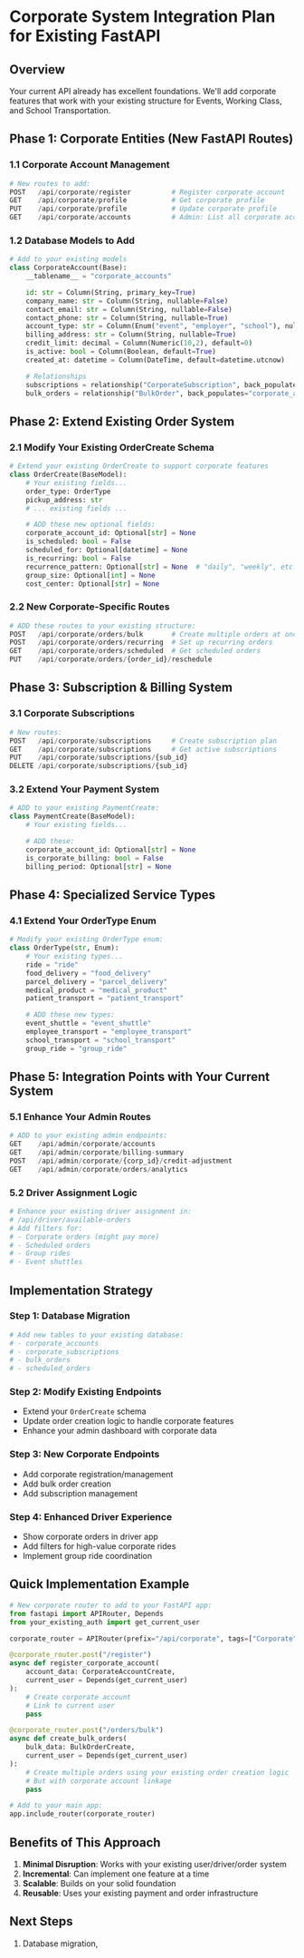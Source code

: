 # Corporate System Integration Plan for Existing FastAPI

## Overview

Your current API already has excellent foundations. We'll add corporate features that work with your existing structure for Events, Working Class, and School Transportation.

## Phase 1: Corporate Entities (New FastAPI Routes)

### 1.1 Corporate Account Management

```python
# New routes to add:
POST   /api/corporate/register          # Register corporate account
GET    /api/corporate/profile           # Get corporate profile
PUT    /api/corporate/profile           # Update corporate profile
GET    /api/corporate/accounts          # Admin: List all corporate accounts
```

### 1.2 Database Models to Add

```python
# Add to your existing models
class CorporateAccount(Base):
    __tablename__ = "corporate_accounts"

    id: str = Column(String, primary_key=True)
    company_name: str = Column(String, nullable=False)
    contact_email: str = Column(String, nullable=False)
    contact_phone: str = Column(String, nullable=True)
    account_type: str = Column(Enum("event", "employer", "school"), nullable=False)
    billing_address: str = Column(String, nullable=True)
    credit_limit: decimal = Column(Numeric(10,2), default=0)
    is_active: bool = Column(Boolean, default=True)
    created_at: datetime = Column(DateTime, default=datetime.utcnow)

    # Relationships
    subscriptions = relationship("CorporateSubscription", back_populates="corporate_account")
    bulk_orders = relationship("BulkOrder", back_populates="corporate_account")
```

## Phase 2: Extend Existing Order System

### 2.1 Modify Your Existing OrderCreate Schema

```python
# Extend your existing OrderCreate to support corporate features
class OrderCreate(BaseModel):
    # Your existing fields...
    order_type: OrderType
    pickup_address: str
    # ... existing fields ...

    # ADD these new optional fields:
    corporate_account_id: Optional[str] = None
    is_scheduled: bool = False
    scheduled_for: Optional[datetime] = None
    is_recurring: bool = False
    recurrence_pattern: Optional[str] = None  # "daily", "weekly", etc.
    group_size: Optional[int] = None
    cost_center: Optional[str] = None
```

### 2.2 New Corporate-Specific Routes

```python
# ADD these routes to your existing structure:
POST   /api/corporate/orders/bulk       # Create multiple orders at once
POST   /api/corporate/orders/recurring  # Set up recurring orders
GET    /api/corporate/orders/scheduled  # Get scheduled orders
PUT    /api/corporate/orders/{order_id}/reschedule
```

## Phase 3: Subscription & Billing System

### 3.1 Corporate Subscriptions

```python
# New routes:
POST   /api/corporate/subscriptions     # Create subscription plan
GET    /api/corporate/subscriptions     # Get active subscriptions
PUT    /api/corporate/subscriptions/{sub_id}
DELETE /api/corporate/subscriptions/{sub_id}
```

### 3.2 Extend Your Payment System

```python
# ADD to your existing PaymentCreate:
class PaymentCreate(BaseModel):
    # Your existing fields...

    # ADD these:
    corporate_account_id: Optional[str] = None
    is_corporate_billing: bool = False
    billing_period: Optional[str] = None
```

## Phase 4: Specialized Service Types

### 4.1 Extend Your OrderType Enum

```python
# Modify your existing OrderType enum:
class OrderType(str, Enum):
    # Your existing types...
    ride = "ride"
    food_delivery = "food_delivery"
    parcel_delivery = "parcel_delivery"
    medical_product = "medical_product"
    patient_transport = "patient_transport"

    # ADD these new types:
    event_shuttle = "event_shuttle"
    employee_transport = "employee_transport"
    school_transport = "school_transport"
    group_ride = "group_ride"
```

## Phase 5: Integration Points with Your Current System

### 5.1 Enhance Your Admin Routes

```python
# ADD to your existing admin endpoints:
GET    /api/admin/corporate/accounts
GET    /api/admin/corporate/billing-summary
POST   /api/admin/corporate/{corp_id}/credit-adjustment
GET    /api/admin/corporate/orders/analytics
```

### 5.2 Driver Assignment Logic

```python
# Enhance your existing driver assignment in:
# /api/driver/available-orders
# Add filters for:
# - Corporate orders (might pay more)
# - Scheduled orders
# - Group rides
# - Event shuttles
```

## Implementation Strategy

### Step 1: Database Migration

```python
# Add new tables to your existing database:
# - corporate_accounts
# - corporate_subscriptions
# - bulk_orders
# - scheduled_orders
```

### Step 2: Modify Existing Endpoints

- Extend your `OrderCreate` schema
- Update order creation logic to handle corporate features
- Enhance your admin dashboard with corporate data

### Step 3: New Corporate Endpoints

- Add corporate registration/management
- Add bulk order creation
- Add subscription management

### Step 4: Enhanced Driver Experience

- Show corporate orders in driver app
- Add filters for high-value corporate rides
- Implement group ride coordination

## Quick Implementation Example

```python
# New corporate router to add to your FastAPI app:
from fastapi import APIRouter, Depends
from your_existing_auth import get_current_user

corporate_router = APIRouter(prefix="/api/corporate", tags=["Corporate"])

@corporate_router.post("/register")
async def register_corporate_account(
    account_data: CorporateAccountCreate,
    current_user = Depends(get_current_user)
):
    # Create corporate account
    # Link to current user
    pass

@corporate_router.post("/orders/bulk")
async def create_bulk_orders(
    bulk_data: BulkOrderCreate,
    current_user = Depends(get_current_user)
):
    # Create multiple orders using your existing order creation logic
    # But with corporate account linkage
    pass

# Add to your main app:
app.include_router(corporate_router)
```

## Benefits of This Approach

1. **Minimal Disruption**: Works with your existing user/driver/order system
2. **Incremental**: Can implement one feature at a time
3. **Scalable**: Builds on your solid foundation
4. **Reusable**: Uses your existing payment and order infrastructure

## Next Steps

1. Database migration,
